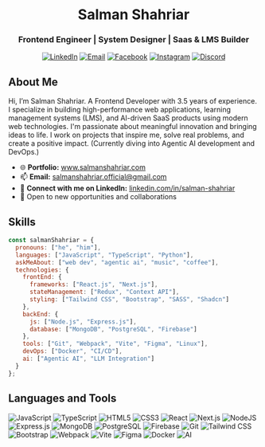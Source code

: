  <div align="center">

  # Salman Shahriar
  
  ### Frontend Engineer | System Designer | Saas & LMS Builder
  
  
  [![LinkedIn](https://img.shields.io/badge/LinkedIn-0077B5?style=for-the-badge&logo=linkedin&logoColor=white)](https://linkedin.com/in/salman-shahriar)
  [![Email](https://img.shields.io/badge/Email-D14836?style=for-the-badge&logo=gmail&logoColor=white)](mailto:salmanshahriar.official@gmail.com)
  [![Facebook](https://img.shields.io/badge/Facebook-1877F2?style=for-the-badge&logo=facebook&logoColor=white)](https://fb.com/salman.shahriar.67)
  [![Instagram](https://img.shields.io/badge/Instagram-E4405F?style=for-the-badge&logo=instagram&logoColor=white)](https://instagram.com/thatlazysalman)
  [![Discord](https://img.shields.io/badge/Discord-5865F2?style=for-the-badge&logo=discord&logoColor=white)](https://discord.gg/hWuRMEwRM7)
  
</div>

## About Me

Hi, I’m Salman Shahriar. A Frontend Developer with 3.5 years of experience. I specialize in building high-performance web applications, learning management systems (LMS), and AI-driven SaaS products using modern web technologies. I'm passionate about meaningful innovation and bringing ideas to life. I work on projects that inspire me, solve real problems, and create a positive impact. (Currently diving into Agentic AI development and DevOps.)

- 🌐 **Portfolio:** <a href="https://www.salmanshahriar.com" target="_blank" rel="noopener noreferrer">www.salmanshahriar.com</a>
- 📫 **Email:** salmanshahriar.official@gmail.com
- 🔗 **Connect with me on LinkedIn:** <a href="https://www.linkedin.com/in/salman-shahriar" target="_blank" rel="noopener noreferrer">linkedin.com/in/salman-shahriar</a>
- 💼 Open to new opportunities and collaborations

## Skills

```javascript
const salmanShahriar = {
  pronouns: ["he", "him"],
  languages: ["JavaScript", "TypeScript", "Python"],
  askMeAbout: ["web dev", "agentic ai", "music", "coffee"],
  technologies: {
    frontEnd: {
      frameworks: ["React.js", "Next.js"],
      stateManagement: ["Redux", "Context API"],
      styling: ["Tailwind CSS", "Bootstrap", "SASS", "Shadcn"]
    },
    backEnd: {
      js: ["Node.js", "Express.js"],
      database: ["MongoDB", "PostgreSQL", "Firebase"]
    },
    tools: ["Git", "Webpack", "Vite", "Figma", "Linux"],
    devOps: ["Docker", "CI/CD"],
    ai: ["Agentic AI", "LLM Integration"]
  }
};
```

## Languages and Tools

  ![JavaScript](https://img.shields.io/badge/javascript-%23323330.svg?style=for-the-badge&logo=javascript&logoColor=%23F7DF1E)
  ![TypeScript](https://img.shields.io/badge/typescript-%23007ACC.svg?style=for-the-badge&logo=typescript&logoColor=white)
  ![HTML5](https://img.shields.io/badge/html5-%23E34F26.svg?style=for-the-badge&logo=html5&logoColor=white)
  ![CSS3](https://img.shields.io/badge/css3-%231572B6.svg?style=for-the-badge&logo=css3&logoColor=white)
  ![React](https://img.shields.io/badge/react-%2320232a.svg?style=for-the-badge&logo=react&logoColor=%2361DAFB)
  ![Next.js](https://img.shields.io/badge/Next.js-000000?style=for-the-badge&logo=nextdotjs&logoColor=white)
  ![NodeJS](https://img.shields.io/badge/node.js-%2343853D.svg?style=for-the-badge&logo=node.js&logoColor=white)
  ![Express.js](https://img.shields.io/badge/express.js-%23000000.svg?style=for-the-badge&logo=express&logoColor=white)
  ![MongoDB](https://img.shields.io/badge/MongoDB-%234ea94b.svg?style=for-the-badge&logo=mongodb&logoColor=white)
  ![PostgreSQL](https://img.shields.io/badge/PostgreSQL-316192?style=for-the-badge&logo=postgresql&logoColor=white)
  ![Firebase](https://img.shields.io/badge/firebase-%23039BE5.svg?style=for-the-badge&logo=firebase)
  ![Git](https://img.shields.io/badge/git-%23F05033.svg?style=for-the-badge&logo=git&logoColor=white)
  ![Tailwind CSS](https://img.shields.io/badge/tailwindcss-%2338B2AC.svg?style=for-the-badge&logo=tailwind-css&logoColor=white)
  ![Bootstrap](https://img.shields.io/badge/bootstrap-%23563D7C.svg?style=for-the-badge&logo=bootstrap&logoColor=white)
  ![Webpack](https://img.shields.io/badge/webpack-%238DD6F9.svg?style=for-the-badge&logo=webpack&logoColor=%232C3E50)
  ![Vite](https://img.shields.io/badge/vite-%23646CFF.svg?style=for-the-badge&logo=vite&logoColor=white)
  ![Figma](https://img.shields.io/badge/figma-%23F24E1E.svg?style=for-the-badge&logo=figma&logoColor=white)
  ![Docker](https://img.shields.io/badge/Docker-2496ED?style=for-the-badge&logo=docker&logoColor=white)
  ![AI](https://img.shields.io/badge/Agentic_AI-412991?style=for-the-badge&logo=openai&logoColor=white)

